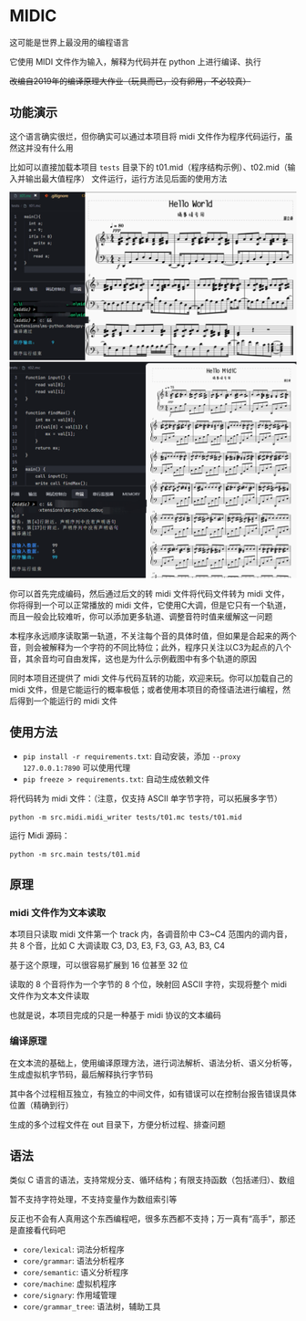 # MIDIC

这可能是世界上最没用的编程语言

它使用 MIDI 文件作为输入，解释为代码并在 python 上进行编译、执行

~~改编自2019年的编译原理大作业（玩具而已，没有卵用，不必较真）~~

## 功能演示

这个语言确实很烂，但你确实可以通过本项目将 midi 文件作为程序代码运行，虽然这并没有什么用

比如可以直接加载本项目 `tests` 目录下的 t01.mid（程序结构示例）、t02.mid（输入并输出最大值程序） 文件运行，运行方法见后面的使用方法

![演示1](./doc/t01.png)
![演示2](./doc/t02.png)

你可以首先完成编码，然后通过后文的转 midi 文件将代码文件转为 midi 文件，你将得到一个可以正常播放的 midi 文件，它使用C大调，但是它只有一个轨道，而且一般会比较难听，你可以添加更多轨道、调整音符时值来缓解这一问题

本程序永远顺序读取第一轨道，不关注每个音的具体时值，但如果是合起来的两个音，则会被解释为一个字符的不同比特位；此外，程序只关注以C3为起点的八个音，其余音均可自由发挥，这也是为什么示例截图中有多个轨道的原因

同时本项目还提供了 midi 文件与代码互转的功能，欢迎来玩。你可以加载自己的 midi 文件，但是它能运行的概率极低；或者使用本项目的奇怪语法进行编程，然后得到一个能运行的 midi 文件

## 使用方法

- `pip install -r requirements.txt`: 自动安装，添加 `--proxy 127.0.0.1:7890` 可以使用代理
- `pip freeze > requirements.txt`: 自动生成依赖文件

将代码转为 midi 文件：（注意，仅支持 ASCII 单字节字符，可以拓展多字节）

`python -m src.midi.midi_writer tests/t01.mc tests/t01.mid`

运行 Midi 源码：

`python -m src.main tests/t01.mid`

## 原理

### midi 文件作为文本读取

本项目只读取 midi 文件第一个 track 内，各调音阶中 C3~C4 范围内的调内音，共 8 个音，比如 C 大调读取 C3, D3, E3, F3, G3, A3, B3, C4

基于这个原理，可以很容易扩展到 16 位甚至 32 位

读取的 8 个音将作为一个字节的 8 个位，映射回 ASCII 字符，实现将整个 midi 文件作为文本文件读取

也就是说，本项目完成的只是一种基于 midi 协议的文本编码

### 编译原理

在文本流的基础上，使用编译原理方法，进行词法解析、语法分析、语义分析等，生成虚拟机字节码，最后解释执行字节码

其中各个过程相互独立，有独立的中间文件，如有错误可以在控制台报告错误具体位置（精确到行）

生成的多个过程文件在 out 目录下，方便分析过程、排查问题

## 语法

类似 C 语言的语法，支持常规分支、循环结构；有限支持函数（包括递归）、数组

暂不支持字符处理，不支持变量作为数组索引等

反正也不会有人真用这个东西编程吧，很多东西都不支持；万一真有“高手”，那还是直接看代码吧

- `core/lexical`: 词法分析程序
- `core/grammar`: 语法分析程序
- `core/semantic`: 语义分析程序
- `core/machine`: 虚拟机程序
- `core/signary`: 作用域管理
- `core/grammar_tree`: 语法树，辅助工具